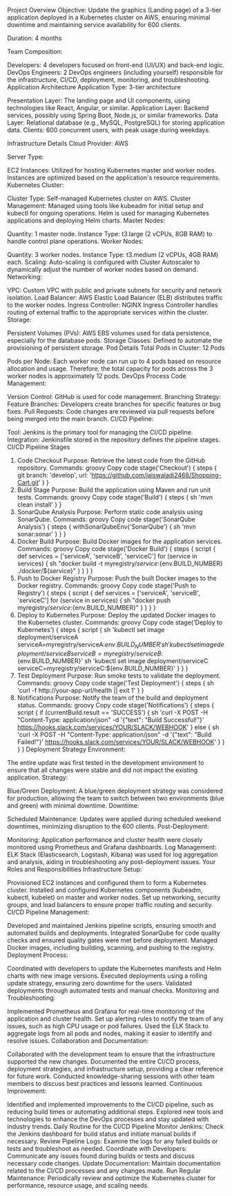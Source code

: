 Project Overview
Objective: Update the graphics (Landing page) of a 3-tier application deployed in a Kubernetes cluster on AWS, ensuring minimal downtime and maintaining service availability for 600 clients.

Duration: 4 months

Team Composition:

Developers: 4 developers focused on front-end (UI/UX) and back-end logic.
DevOps Engineers: 2 DevOps engineers (including yourself) responsible for the infrastructure, CI/CD, deployment, monitoring, and troubleshooting.
Application Architecture
Application Type: 3-tier architecture

Presentation Layer: The landing page and UI components, using technologies like React, Angular, or similar.
Application Layer: Backend services, possibly using Spring Boot, Node.js, or similar frameworks.
Data Layer: Relational database (e.g., MySQL, PostgreSQL) for storing application data.
Clients: 600 concurrent users, with peak usage during weekdays.

Infrastructure Details
Cloud Provider: AWS

Server Type:

EC2 Instances: Utilized for hosting Kubernetes master and worker nodes. Instances are optimized based on the application's resource requirements.
Kubernetes Cluster:

Cluster Type: Self-managed Kubernetes cluster on AWS.
Cluster Management:
Managed using tools like kubeadm for initial setup and kubectl for ongoing operations.
Helm is used for managing Kubernetes applications and deploying Helm charts.
Master Nodes:

Quantity: 1 master node.
Instance Type: t3.large (2 vCPUs, 8GB RAM) to handle control plane operations.
Worker Nodes:

Quantity: 3 worker nodes.
Instance Type: t3.medium (2 vCPUs, 4GB RAM) each.
Scaling: Auto-scaling is configured with Cluster Autoscaler to dynamically adjust the number of worker nodes based on demand.
Networking:

VPC: Custom VPC with public and private subnets for security and network isolation.
Load Balancer: AWS Elastic Load Balancer (ELB) distributes traffic to the worker nodes.
Ingress Controller: NGINX Ingress Controller handles routing of external traffic to the appropriate services within the cluster.
Storage:

Persistent Volumes (PVs): AWS EBS volumes used for data persistence, especially for the database pods.
Storage Classes: Defined to automate the provisioning of persistent storage.
Pod Details
Total Pods in Cluster: 12 Pods

Pods per Node:
Each worker node can run up to 4 pods based on resource allocation and usage.
Therefore, the total capacity for pods across the 3 worker nodes is approximately 12 pods.
DevOps Process
Code Management:

Version Control: GitHub is used for code management.
Branching Strategy:
Feature Branches: Developers create branches for specific features or bug fixes.
Pull Requests: Code changes are reviewed via pull requests before being merged into the main branch.
CI/CD Pipeline:

Tool: Jenkins is the primary tool for managing the CI/CD pipeline.
Integration: Jenkinsfile stored in the repository defines the pipeline stages.
CI/CD Pipeline Stages
1. Code Checkout
Purpose: Retrieve the latest code from the GitHub repository.
Commands:
groovy
Copy code
stage('Checkout') {
    steps {
        git branch: 'develop', url: 'https://github.com/jaiswaladi2468/Shopping-Cart.git'
    }
}
2. Build Stage
Purpose: Build the application using Maven and run unit tests.
Commands:
groovy
Copy code
stage('Build') {
    steps {
        sh 'mvn clean install'
    }
}
3. SonarQube Analysis
Purpose: Perform static code analysis using SonarQube.
Commands:
groovy
Copy code
stage('SonarQube Analysis') {
    steps {
        withSonarQubeEnv('SonarQube') {
            sh 'mvn sonar:sonar'
        }
    }
}
4. Docker Build
Purpose: Build Docker images for the application services.
Commands:
groovy
Copy code
stage('Docker Build') {
    steps {
        script {
            def services = ['serviceA', 'serviceB', 'serviceC']
            for (service in services) {
                sh "docker build -t myregistry/${service}:${env.BUILD_NUMBER} ./docker/${service}"
            }
        }
    }
}
5. Push to Docker Registry
Purpose: Push the built Docker images to the Docker registry.
Commands:
groovy
Copy code
stage('Push to Registry') {
    steps {
        script {
            def services = ['serviceA', 'serviceB', 'serviceC']
            for (service in services) {
                sh "docker push myregistry/${service}:${env.BUILD_NUMBER}"
            }
        }
    }
}
6. Deploy to Kubernetes
Purpose: Deploy the updated Docker images to the Kubernetes cluster.
Commands:
groovy
Copy code
stage('Deploy to Kubernetes') {
    steps {
        script {
            sh 'kubectl set image deployment/serviceA serviceA=myregistry/serviceA:${env.BUILD_NUMBER}'
            sh 'kubectl set image deployment/serviceB serviceB=myregistry/serviceB:${env.BUILD_NUMBER}'
            sh 'kubectl set image deployment/serviceC serviceC=myregistry/serviceC:${env.BUILD_NUMBER}'
        }
    }
}
7. Test Deployment
Purpose: Run smoke tests to validate the deployment.
Commands:
groovy
Copy code
stage('Test Deployment') {
    steps {
        sh 'curl -f http://your-app-url/health || exit 1'
    }
}
8. Notifications
Purpose: Notify the team of the build and deployment status.
Commands:
groovy
Copy code
stage('Notifications') {
    steps {
        script {
            if (currentBuild.result == 'SUCCESS') {
                sh 'curl -X POST -H "Content-Type: application/json" -d \'{"text": "Build Successful!"}\' https://hooks.slack.com/services/YOUR/SLACK/WEBHOOK'
            } else {
                sh 'curl -X POST -H "Content-Type: application/json" -d \'{"text": "Build Failed!"}\' https://hooks.slack.com/services/YOUR/SLACK/WEBHOOK'
            }
        }
    }
}
Deployment Strategy
Environment:

The entire update was first tested in the development environment to ensure that all changes were stable and did not impact the existing application.
Strategy:

Blue/Green Deployment: A blue/green deployment strategy was considered for production, allowing the team to switch between two environments (blue and green) with minimal downtime.
Downtime:

Scheduled Maintenance: Updates were applied during scheduled weekend downtimes, minimizing disruption to the 600 clients.
Post-Deployment:

Monitoring: Application performance and cluster health were closely monitored using Prometheus and Grafana dashboards.
Log Management: ELK Stack (Elasticsearch, Logstash, Kibana) was used for log aggregation and analysis, aiding in troubleshooting any post-deployment issues.
Your Roles and Responsibilities
Infrastructure Setup:

Provisioned EC2 instances and configured them to form a Kubernetes cluster.
Installed and configured Kubernetes components (kubeadm, kubectl, kubelet) on master and worker nodes.
Set up networking, security groups, and load balancers to ensure proper traffic routing and security.
CI/CD Pipeline Management:

Developed and maintained Jenkins pipeline scripts, ensuring smooth and automated builds and deployments.
Integrated SonarQube for code quality checks and ensured quality gates were met before deployment.
Managed Docker images, including building, scanning, and pushing to the registry.
Deployment Process:

Coordinated with developers to update the Kubernetes manifests and Helm charts with new image versions.
Executed deployments using a rolling update strategy, ensuring zero downtime for the users.
Validated deployments through automated tests and manual checks.
Monitoring and Troubleshooting:

Implemented Prometheus and Grafana for real-time monitoring of the application and cluster health.
Set up alerting rules to notify the team of any issues, such as high CPU usage or pod failures.
Used the ELK Stack to aggregate logs from all pods and nodes, making it easier to identify and resolve issues.
Collaboration and Documentation:

Collaborated with the development team to ensure that the infrastructure supported the new changes.
Documented the entire CI/CD process, deployment strategies, and infrastructure setup, providing a clear reference for future work.
Conducted knowledge-sharing sessions with other team members to discuss best practices and lessons learned.
Continuous Improvement:

Identified and implemented improvements to the CI/CD pipeline, such as reducing build times or automating additional steps.
Explored new tools and technologies to enhance the DevOps processes and stay updated with industry trends.
Daily Routine for the CI/CD Pipeline
Monitor Jenkins: Check the Jenkins dashboard for build status and initiate manual builds if necessary.
Review Pipeline Logs: Examine the logs for any failed builds or tests and troubleshoot as needed.
Coordinate with Developers: Communicate any issues found during builds or tests and discuss necessary code changes.
Update Documentation: Maintain documentation related to the CI/CD processes and any changes made.
Run Regular Maintenance: Periodically review and optimize the Kubernetes cluster for performance, resource usage, and scaling needs.
